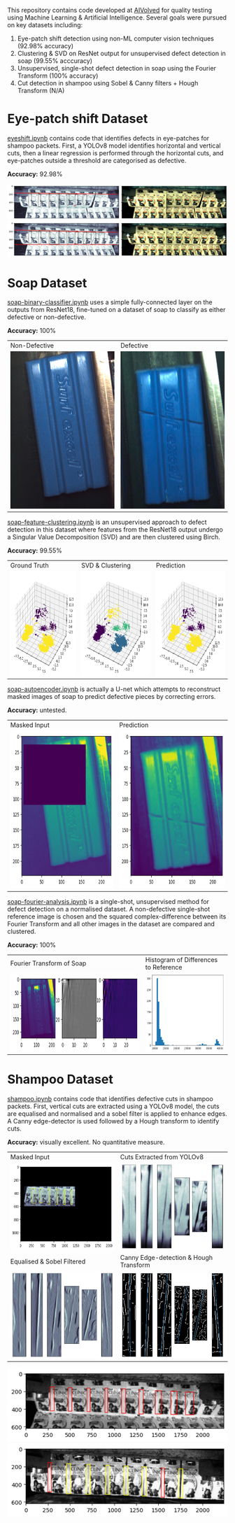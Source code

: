 This repository contains code developed at [AIVolved](https://aivolved.in/) for quality testing using Machine Learning & Artificial Intelligence. 
Several goals were pursued on key datasets including:

1. Eye-patch shift detection using non-ML computer vision techniques (92.98% accuracy)
2. Clustering & SVD on ResNet output for unsupervised defect detection in soap (99.55% acccuracy)
3. Unsupervised, single-shot defect detection in soap using the Fourier Transform (100% accuracy)
4. Cut detection in shampoo using Sobel & Canny filters + Hough Transform (N/A)

# Eye-patch shift Dataset

[eyeshift.ipynb](eyeshift.ipynb) contains code that identifies defects in eye-patches for shampoo packets.
First, a YOLOv8 model identifies horizontal and vertical cuts, then a linear regression is performed through the horizontal cuts,
and eye-patches outside a threshold are categorised as defective.

**Accuracy:** 92.98%

![img.png](assets/eyeshift.png)
![img.png](assets/eyeshift2.png)

# Soap Dataset

[soap-binary-classifier.ipynb](soap-binary-classifier.ipynb) uses a simple fully-connected layer on the outputs from ResNet18, 
fine-tuned on a dataset of soap to classify as either defective or non-defective.

**Accuracy:** 100%

<table>
<tr>
<td>Non-Defective</td>
<td>Defective</td>
</tr>
  <tr>
    <td> <img src="assets/soap-non-defective.png"  alt="1" width = 360px height = 360px ></td>
    <td><img src="assets/soap-defective.png" alt="2" width = 360px height = 360px></td>
   </tr>
</table>

[soap-feature-clustering.ipynb](soap-feature-clustering.ipynb) is an unsupervised approach to defect detection in 
this dataset where features from the ResNet18 output undergo a Singular Value Decomposition (SVD) and are then clustered using Birch.

**Accuracy:** 99.55%

<table>
<tr>
<td>Ground Truth</td>
<td>SVD & Clustering</td>
<td>Prediction</td>
</tr>
  <tr>
    <td> <img src="assets/soap-clustering-truth.png"  alt="1" width = 240px height = 240px ></td>
    <td><img src="assets/soap-clustering-outputs.png" alt="2" width = 240px height = 240px></td>
    <td><img src="assets/soap-clustering-prediction.png" alt="3" width = 240px height = 240px></td>
   </tr>
</table>

[soap-autoencoder.ipynb](soap-autoencoder.ipynb) is actually a U-net which attempts to reconstruct masked images of soap to predict defective pieces by correcting errors.

**Accuracy:** untested.

<table>
<tr>
<td>Masked Input</td>
<td>Prediction</td>
</tr>
  <tr>
    <td> <img src="assets/soap-ae-input.png"  alt="1" width = 360px height = 360px ></td>
    <td><img src="assets/soap-ae-prediction.png" alt="2" width = 360px height = 360px></td>
   </tr>
</table>

[soap-fourier-analysis.ipynb](soap-fourier-analysis.ipynb) is a single-shot, unsupervised method for defect detection on a normalised dataset.
A non-defective single-shot reference image is chosen and the squared complex-difference between its Fourier Transform and all other images in the dataset are compared and clustered.

**Accuracy:** 100%

<table>
<tr>
<td>Fourier Transform of Soap</td>
<td>Histogram of Differences to Reference</td>
</tr>
  <tr>
    <td> <img src="assets/soap-fourier-transform.png"  alt="1" width = 450px height = 180px ></td>
    <td><img src="assets/soap-fourier-transform-histogram.png" alt="2" width = 250px height = 180px></td>
   </tr>
</table>

# Shampoo Dataset

[shampoo.ipynb](shampoo.ipynb) contains code that identifies defective cuts in shampoo packets. 
First, vertical cuts are extracted using a YOLOv8 model, the cuts are equalised and normalised and a sobel filter is applied to enhance edges.
A Canny edge-detector is used followed by a Hough transform to identify cuts.

**Accuracy:** visually excellent. No quantitative measure.

<table>
<tr>
<td>Masked Input</td>
<td>Cuts Extracted from YOLOv8</td>
</tr>
  <tr>
    <td> <img src="assets/shampoo-input.png"  alt="1" width = 360px height = 200px ></td>
    <td><img src="assets/shampoo-cuts.png" alt="2" width = 360px height = 200px></td>
   </tr>

<tr>
<td>Equalised & Sobel Filtered</td>
<td>Canny Edge-detection & Hough Transform</td>
</tr>
  <tr>
    <td> <img src="assets/shampoo-sobel.png"  alt="1" width = 360px height = 200px ></td>
    <td><img src="assets/shampoo-hough.png" alt="2" width = 360px height = 200px></td>
   </tr>
</table>

![img.png](assets/shampoo2.png)
![img_1.png](assets/shampoo1.png)
